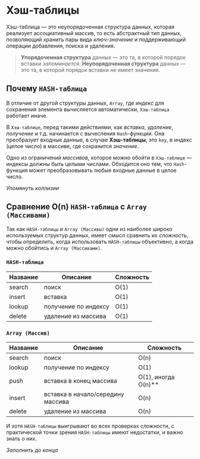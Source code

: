 # Хэш-таблицы

Хэш-таблица — это неупорядоченная структура данных, которая реализует ассоциативный массив, то есть абстрактный тип данных, позволяющий хранить пары вида _ключ-значение_ и поддерживающий операции добавления, поиска и удаления.

> **Упорядоченная структура** данных — это та, в которой порядок вставки *запоминается*. 
> **Неупорядоченная структура** данных — это та, в которой порядок вставки не имеет значения.


## Почему `HASH-таблица`

В отличие от другой структуры данных, `Array`, где *индекс* для сохранения элемента вычисляется автоматически, `Хэш-таблица` работает иначе. 

В `Хэш-таблице`, перед такими действиями, как *вставка*, *удаление*, *получение* и т.д. начинается с вычесления `Hash`-функции. Она преобразует входные данные, в случае **Хэш-таблицы**, это `key`, в индекс (целое число) в массиве, где сохранится *значение*. 

Одно из ограничений *массивов*, которое можно обойти в `Хэш-таблице` — индексы должны быть целыми числами. Обходится оно тем, что `Hash`-функция может преобразовывать любые входные данные в целое число. 

*Упомянуть коллизии*

## Сравнение **O(n)** `HASH-таблица` с `Array (Массивами)`

Так как `HASH-таблицы` и `Array (Массивы)` одни из наиболее широко используемых структур данных, имеет смысл сравнить их *сложность*, чтобы определить, когда использовать `HASH-таблицы` объективно, а когда можно обойтись и `Array (Массивами)`.

### `HASH-таблица`

| Название | Описание                          | Сложность             |
| -------- | --------------------------------- | --------------------- |
| search   | поиск                             | O(1)                  |
| insert   | вставка                           | O(1)                  |
| lookup   | получение по индексу              | O(1)                  |
| delete   | удаление из массива               | O(1)                  |

### `Array (Массив)`

| Название | Описание                          | Сложность             |
| -------- | --------------------------------- | --------------------- |
| search   | поиск                             | O(n)                  |
| lookup   | получение по индексу              | O(1)                  |
| push     | вставка в конец массива           | O(1), иногда O(n)\*\* |
| insert   | вставка в начало/середину массива | O(n)                  |
| delete   | удаление из массива               | O(n)                  |

И хотя `HASH-таблицы` выигрывают во всех проверках сложности, с практической точки зрения `HASH-таблицы` имеют недостатки, и важно знать о них.

*Заполнить до конца*

